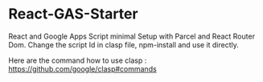 # React-GAS-Starter
React and Google Apps Script minimal Setup with Parcel and React Router Dom. Change the script Id in clasp file, npm-install and use it directly.

Here are the command how to use clasp : https://github.com/google/clasp#commands
